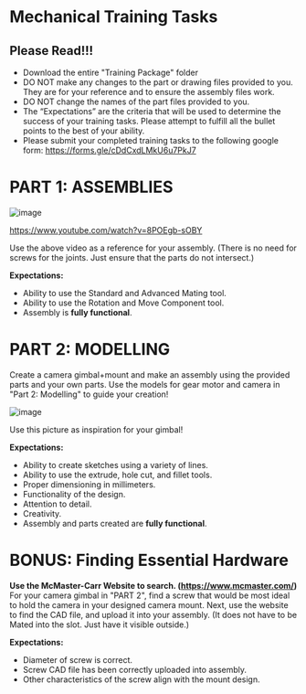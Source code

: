 # Mechanical Training Tasks
## Please Read!!!
- Download the entire "Training Package" folder
- DO NOT make any changes to the part or drawing files provided to you. They are for your reference and to ensure the assembly files work.
- DO NOT change the names of the part files provided to you.
- The “Expectations” are the criteria that will be used to determine the success of your training tasks. Please attempt to fulfill all the bullet points to the best of your ability. 
- Please submit your completed training tasks to the following google form: https://forms.gle/cDdCxdLMkU6u7PkJ7

# PART 1: ASSEMBLIES
![image](https://github.com/TMU-CanSat/CanSat-2024-2025-Training-Tasks/assets/174564842/c74c514d-dcc8-4f97-bda5-fe6f40feb1ab)

https://www.youtube.com/watch?v=8POEgb-sOBY

Use the above video as a reference for your assembly. (There is no need for screws for the joints. Just ensure that the parts do not intersect.)

**Expectations:**
- Ability to use the Standard and Advanced Mating tool.
- Ability to use the Rotation and Move Component tool.
- Assembly is **fully functional**.

# PART 2: MODELLING
Create a camera gimbal+mount and make an assembly using the provided parts and your own parts.
Use the models for gear motor and camera in "Part 2: Modelling" to guide your creation! 

![image](https://github.com/TMU-CanSat/CanSat-2024-2025-Training-Tasks/assets/174564842/4223cbd2-d155-4f5e-8399-5e84ee9511fa)

Use this picture as inspiration for your gimbal!

**Expectations:**
- Ability to create sketches using a variety of lines.
- Ability to use the extrude, hole cut, and fillet tools.
- Proper dimensioning in millimeters.
- Functionality of the design.
- Attention to detail.
- Creativity.
- Assembly and parts created are **fully functional**.

# BONUS: Finding Essential Hardware
**Use the McMaster-Carr Website to search. (https://www.mcmaster.com/)**
For your camera gimbal in "PART 2", find a screw that would be most ideal to hold the camera in your designed camera mount. 
Next, use the website to find the CAD file, and upload it into your assembly. (It does not have to be Mated into the slot. Just have it visible outside.)

**Expectations:**
- Diameter of screw is correct.
- Screw CAD file has been correctly uploaded into assembly.
- Other characteristics of the screw align with the mount design.


